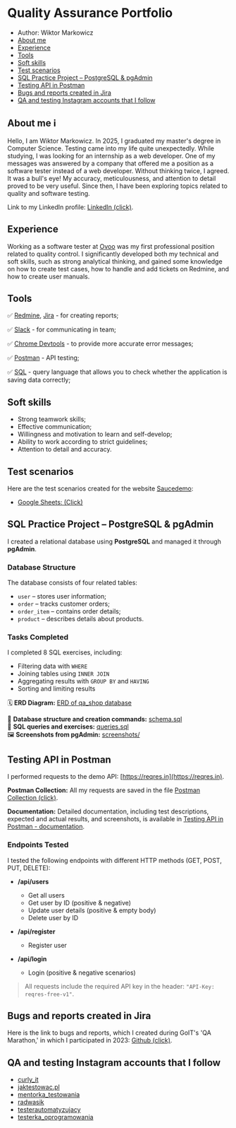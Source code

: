 # Quality Assurance Portfolio
- Author: Wiktor Markowicz
- [About me](#about-me)
- [Experience](#experience)
- [Tools](#tools)
- [Soft skills](#soft-skills)
- [Test scenarios](#test-scenarios)
- [SQL Practice Project – PostgreSQL & pgAdmin](#sql-practice-project--postgresql--pgadmin)
- [Testing API in Postman](#testing-api-in-postman)
- [Bugs and reports created in Jira](#bugs-and-reports-created-in-jira)
- [QA and testing Instagram accounts that I follow](#qa-and-testing-instagram-accounts-that-i-follow)


## About me ℹ️
Hello, I am Wiktor Markowicz. In 2025, I graduated my master's degree in Computer Science. Testing came into my life quite unexpectedly. While studying, I was looking for an internship as a web developer. One of my messages was answered by a company that offered me a position as a software tester instead of a web developer. Without thinking twice, I agreed. It was a bull's eye! My accuracy, meticulousness, and attention to detail proved to be very useful. Since then, I have been exploring topics related to quality and software testing.

Link to my LinkedIn profile: [LinkedIn (click)](https://www.linkedin.com/in/wiktor-markowicz-3449481b5).

## Experience
Working as a software tester at [Ovoo](https://ovoo.pl/) was my first professional position related to quality control. I significantly developed both my technical and soft skills, such as strong analytical thinking, and gained some knowledge on how to create test cases, how to handle and add tickets on Redmine, and how to create user manuals.

## Tools
✅ [Redmine](https://www.redmine.org/), [Jira](https://www.atlassian.com/pl/software/jira) - for creating reports;

✅ [Slack](https://slack.com/) - for communicating in team;

✅ [Chrome Devtools](https://developer.chrome.com/docs/devtools?hl=pl) - to provide more accurate error messages;

✅ [Postman](https://www.postman.com/) - API testing;

✅ [SQL](https://www.w3schools.com/sql/) - query language that allows you to check whether the application is saving data correctly;

## Soft skills
- Strong teamwork skills;
- Effective communication;
- Willingness and motivation to learn and self-develop;
- Ability to work according to strict guidelines;
- Attention to detail and accuracy.


## Test scenarios
Here are the test scenarios created for the website [Saucedemo](https://www.saucedemo.com/):
- [Google Sheets: (Click)](https://docs.google.com/spreadsheets/d/1XCoI36VJWxI9ZWLA7erLFLewxhpOUiTCQag5bftcwrY/edit?usp=sharing)

## SQL Practice Project – PostgreSQL & pgAdmin

I created a relational database using **PostgreSQL** and managed it through **pgAdmin**. 

### Database Structure
The database consists of four related tables:
- `user` – stores user information;
- `order` – tracks customer orders;
- `order_item` – contains order details;
- `product` – describes details about products.

### Tasks Completed
I completed 8 SQL exercises, including:
- Filtering data with `WHERE`
- Joining tables using `INNER JOIN`
- Aggregating results with `GROUP BY` and `HAVING`
- Sorting and limiting results

​🗓️ **ERD Diagram:** [ERD of qa_shop database](erd%20of%20qa_shop%20database.png)

🧱 **Database structure and creation commands:** [schema.sql](schema.sql)  
🧠 **SQL queries and exercises:** [queries.sql](queries.sql)  
🖼️ **Screenshots from pgAdmin:** [screenshots/](screenshots/)

## Testing API in Postman

I performed requests to the demo API: [https://reqres.in](https://reqres.in).

**Postman Collection:** All my requests are saved in the file [Postman Collection (click)](./Testing%20API%20-%20Reqres.postman_collection.json).

**Documentation:** Detailed documentation, including test descriptions, expected and actual results, and screenshots, is available in [Testing API in Postman - documentation](./Testing%20API%20in%20Postman%20-%20documentation.pdf).

### Endpoints Tested

I tested the following endpoints with different HTTP methods (GET, POST, PUT, DELETE):

- **/api/users**
  - Get all users
  - Get user by ID (positive & negative)
  - Update user details (positive & empty body)
  - Delete user by ID

- **/api/register**
  - Register user

- **/api/login**
  - Login (positive & negative scenarios)

> All requests include the required API key in the header: `"API-Key: reqres-free-v1"`.

## Bugs and reports created in Jira
Here is the link to bugs and reports, which I created during GoIT's 'QA Marathon,' in which I participated in 2023: [Github (click)](https://github.com/wiktor34306/Tests-in-Jira).

## QA and testing Instagram accounts that I follow
- [curly_it](https://www.instagram.com/curly_it/)
- [jaktestowac.pl](https://www.instagram.com/jaktestowac.pl/)
- [mentorka_testowania](https://www.instagram.com/mentorka_testowania/)
- [radwasik](https://www.instagram.com/radwasik/)
- [testerautomatyzujacy](https://www.instagram.com/testerautomatyzujacy/)
- [testerka_oprogramowania](https://www.instagram.com/testerka_oprogramowania/)
